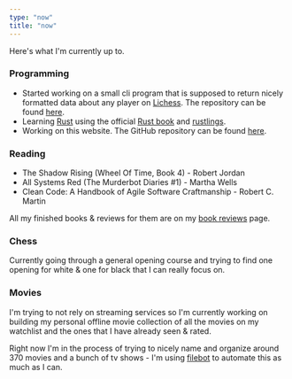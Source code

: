 ```yaml
---
type: "now"
title: "now"
---
```


Here's what I'm currently up to.

### Programming

* Started working on a small cli program that is supposed to return nicely formatted data
about any player on [Lichess](https://www.lichess.org). The repository can be found [here](https://github.com/matkv/lichess-stats).
* Learning [Rust](https://www.rust-lang.org/) using the official [Rust book](https://doc.rust-lang.org/book/) and [rustlings](https://github.com/rust-lang/rustlings).
* Working on this website. The GitHub repository can be found [here](https://github.com/matkv/hugo-website).

### Reading

* The Shadow Rising (Wheel Of Time, Book 4) - Robert Jordan
* All Systems Red (The Murderbot Diaries #1) - Martha Wells
* Clean Code: A Handbook of Agile Software Craftmanship - Robert C. Martin

All my finished books & reviews for them are on my [book reviews](/reading) page.

### Chess

Currently going through a general opening course and trying to find one opening for white & one for black that I can really focus on.

### Movies

I'm trying to not rely on streaming services so I'm currently working on building my personal offline movie collection of all the movies on my watchlist and the ones that I have already seen & rated. 

Right now I'm in the process of trying to nicely name and organize around 370 movies and a bunch of tv shows - I'm using [filebot](https://www.filebot.net/) to automate this as much as I can.